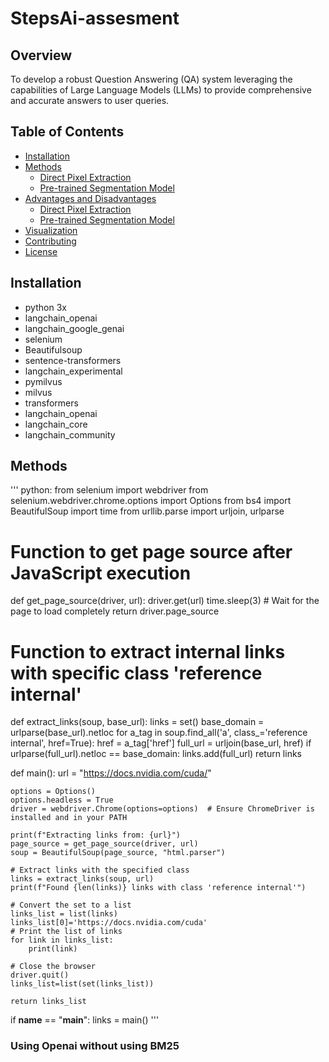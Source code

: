 # StepsAi-assesment

## Overview

To develop a robust Question Answering (QA) system leveraging the capabilities of Large Language Models (LLMs) to provide comprehensive and accurate answers to user queries.

## Table of Contents

- [Installation](#installation)
- [Methods](#methods)
  - [Direct Pixel Extraction](#direct-pixel-extraction)
  - [Pre-trained Segmentation Model](#pre-trained-segmentation-model)
- [Advantages and Disadvantages](#advantages-and-disadvantages)
  - [Direct Pixel Extraction](#advantages-and-disadvantages-of-direct-pixel-extraction)
  - [Pre-trained Segmentation Model](#advantages-and-disadvantages-of-pre-trained-segmentation-model)
- [Visualization](#visualization)
- [Contributing](#contributing)
- [License](#license)

## Installation
- python 3x
- langchain_openai
- langchain_google_genai
- selenium
- Beautifulsoup
- sentence-transformers
- langchain_experimental
- pymilvus
- milvus
- transformers
- langchain_openai
- langchain_core
- langchain_community

## Methods
''' python:
from selenium import webdriver
from selenium.webdriver.chrome.options import Options
from bs4 import BeautifulSoup
import time
from urllib.parse import urljoin, urlparse

# Function to get page source after JavaScript execution
def get_page_source(driver, url):
    driver.get(url)
    time.sleep(3)  # Wait for the page to load completely
    return driver.page_source

# Function to extract internal links with specific class 'reference internal'
def extract_links(soup, base_url):
    links = set()
    base_domain = urlparse(base_url).netloc
    for a_tag in soup.find_all('a', class_='reference internal', href=True):
        href = a_tag['href']
        full_url = urljoin(base_url, href)
        if urlparse(full_url).netloc == base_domain:
            links.add(full_url)
    return links

def main():
    url = "https://docs.nvidia.com/cuda/"

    options = Options()
    options.headless = True
    driver = webdriver.Chrome(options=options)  # Ensure ChromeDriver is installed and in your PATH

    print(f"Extracting links from: {url}")
    page_source = get_page_source(driver, url)
    soup = BeautifulSoup(page_source, "html.parser")

    # Extract links with the specified class
    links = extract_links(soup, url)
    print(f"Found {len(links)} links with class 'reference internal'")

    # Convert the set to a list
    links_list = list(links)
    links_list[0]='https://docs.nvidia.com/cuda'
    # Print the list of links
    for link in links_list:
        print(link)

    # Close the browser
    driver.quit()
    links_list=list(set(links_list))

    return links_list

if __name__ == "__main__":
    links = main()
    '''
### Using Openai without using BM25
